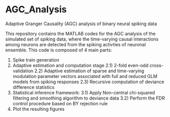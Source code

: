 # AGC_Analysis

Adaptive Granger Causality (AGC) analysis of binary neural spiking data

This repository contains the MATLAB codes for the AGC analysis of the simulated set of spiking data, where the time-varying causal interactions among neurons are detected from the spiking activties of neuronal ensemble. 
This code is composed of 4 main parts:  
1) Spike train generation
2) Adaptive estimation and computation stage
2.1) 2-fold even-odd cross-validation
2.2) Adaptive estimation of sparse and time-varying modulation parameter vectors associated with full and reduced GLM models from spiking responses
2.3) Recursive computation of deviance difference statistics
3) Statistical inference framework: 
3.1) Apply Non-central chi-squared filtering and smoothing algorithm to deviance data
3.2) Perform the FDR control procedure based on BY rejection rule
4) Plot the resulting figures
